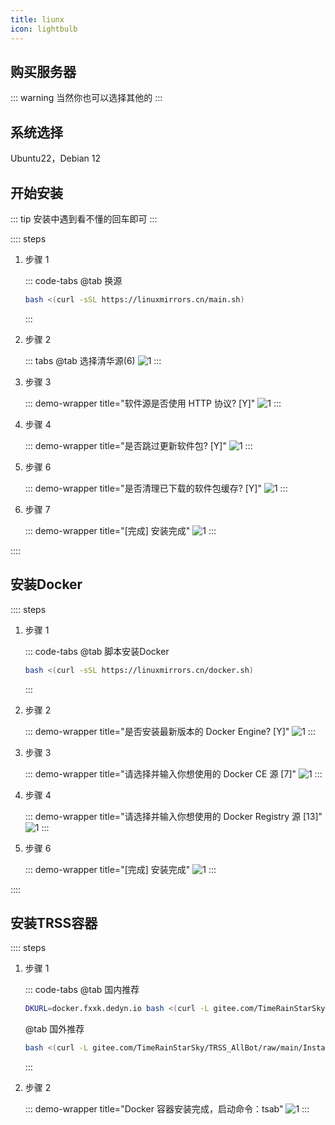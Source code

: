 ```yaml
---
title: liunx
icon: lightbulb
---
```


## 购买服务器
<LinkCard title="腾讯云" href="https://cloud.tencent.com" description="腾讯云是腾讯多年技术沉淀的云计算服务平台，提供300+款产品和全栈解决方案，覆盖大数据、计算、人工智能、容器、存储、网络、微信生态等多个领域" />

<LinkCard title="阿里云" href="https://www.aliyun.com" description="阿里云—阿里巴巴集团旗下公司，是全球领先的云计算及人工智能科技公司。提供云服务器、云数据库、云安全、云存储、企业应用及行业解决方案服务" />

<LinkCard title="华为云" href="https://activity.huaweicloud.com" description="华为云是华为旗下的云计算服务平台，为各行业客户提供弹性云服务器、对象存储、文字识别、内容分发网络等多种云产品和解决方案" />

::: warning
当然你也可以选择其他的
:::

## 系统选择
<Card title="本人推荐系统">
  Ubuntu22，Debian 12
</Card>
  
## 开始安装

::: tip
安装中遇到看不懂的回车即可
:::

:::: steps
1. 步骤 1

   ::: code-tabs
   @tab 换源

   ```bash
   bash <(curl -sSL https://linuxmirrors.cn/main.sh)
   ```

   :::

2. 步骤 2
   
   ::: tabs
   @tab 
   选择清华源(6)
   ![1](/images/TRSS/Linux/1/1.png)
   :::

3. 步骤 3

   ::: demo-wrapper title="软件源是否使用 HTTP 协议? [Y]"
   ![1](/images/TRSS/Linux/1/2.png)
   :::

4. 步骤 4

   ::: demo-wrapper title="是否跳过更新软件包? [Y]"
   ![1](/images/TRSS/Linux/1/3.png)
   :::

5. 步骤 6

   ::: demo-wrapper title="是否清理已下载的软件包缓存? [Y]"
   ![1](/images/TRSS/Linux/1/4.png)
   :::

6. 步骤 7

   ::: demo-wrapper title="[完成] 安装完成"
   ![1](/images/TRSS/Linux/1/5.png)
   :::

::::

## 安装Docker

:::: steps
1. 步骤 1

   ::: code-tabs
   @tab 脚本安装Docker

   ```bash
   bash <(curl -sSL https://linuxmirrors.cn/docker.sh)
   ```

   :::

2. 步骤 2

   ::: demo-wrapper title="是否安装最新版本的 Docker Engine? [Y]"
   ![1](/images/TRSS/Linux/2/1.png)
   :::

3. 步骤 3

   ::: demo-wrapper title="请选择并输入你想使用的 Docker CE 源 [7]"
   ![1](/images/TRSS/Linux/2/2.png)
   :::

4. 步骤 4

   ::: demo-wrapper title="请选择并输入你想使用的 Docker Registry 源 [13]"
   ![1](/images/TRSS/Linux/2/3.png)
   :::

5. 步骤 6

   ::: demo-wrapper title="[完成] 安装完成"
   ![1](/images/TRSS/Linux/2/4.png)
   :::

::::

## 安装TRSS容器

:::: steps
1. 步骤 1

   ::: code-tabs
   @tab 国内推荐

   ```bash
   DKURL=docker.fxxk.dedyn.io bash <(curl -L gitee.com/TimeRainStarSky/TRSS_AllBot/raw/main/Install-Docker.sh)
   ```

   @tab 国外推荐

   ```bash
   bash <(curl -L gitee.com/TimeRainStarSky/TRSS_AllBot/raw/main/Install-Docker.sh)
   ```

   :::

2. 步骤 2

   ::: demo-wrapper title="Docker 容器安装完成，启动命令：tsab"
   ![1](/images/TRSS/Linux/3/1.png)
   :::


